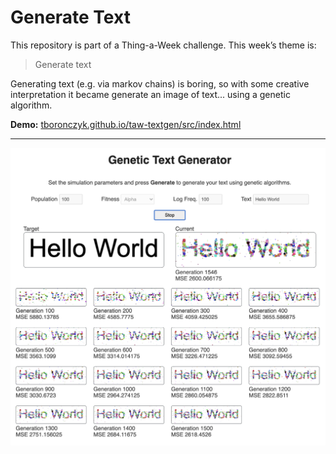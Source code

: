# Generate Text

This repository is part of a Thing-a-Week challenge. This week’s theme is:

> Generate text

Generating text (e.g. via markov chains) is boring, so with some creative
interpretation it became generate an image of text... using a genetic
algorithm.

**Demo:** [tboronczyk.github.io/taw-textgen/src/index.html](https://tboronczyk.github.io/taw-textgen/src/index.html)

---

<img src="screenshot.png" alt="screenshot" width="800">
